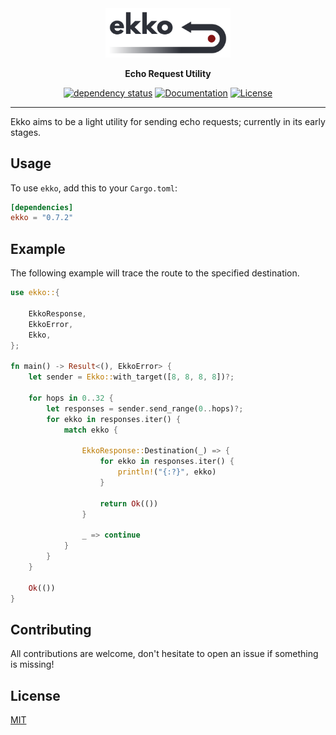 <div align="center">

<a href="https://crates.io/crates/ekko">
<img width="200" src="https://raw.githubusercontent.com/dev-bio/Ekko/master/media/ekko.svg" alt="Ekko - Echo Request Utility"/>
</a>

__Echo Request Utility__

[![dependency status](https://deps.rs/crate/ekko/0.7.2/status.svg)](https://deps.rs/crate/ekko/0.7.2)
[![Documentation](https://docs.rs/ekko/badge.svg)](https://docs.rs/ekko)
[![License](https://img.shields.io/crates/l/ekko.svg)](https://choosealicense.com/licenses/mit/)

</div>

---

Ekko aims to be a light utility for sending echo requests; currently in its early stages.

## Usage
To use `ekko`, add this to your `Cargo.toml`:

```toml
[dependencies]
ekko = "0.7.2"
```

## Example
The following example will trace the route to the specified destination.
```rust
use ekko::{ 

    EkkoResponse,
    EkkoError,
    Ekko,
};

fn main() -> Result<(), EkkoError> {
    let sender = Ekko::with_target([8, 8, 8, 8])?;

    for hops in 0..32 {
        let responses = sender.send_range(0..hops)?;
        for ekko in responses.iter() {
            match ekko {

                EkkoResponse::Destination(_) => {
                    for ekko in responses.iter() {
                        println!("{:?}", ekko)
                    }
    
                    return Ok(()) 
                }

                _ => continue
            }
        }
    }

    Ok(())
}
```

## Contributing
All contributions are welcome, don't hesitate to open an issue if something is missing!

## License
[MIT](https://choosealicense.com/licenses/mit/)
